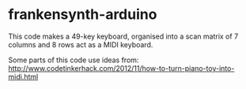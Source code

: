frankensynth-arduino
====================

This code makes a 49-key keyboard, organised into a scan matrix of 7 columns and 8 rows act as a MIDI keyboard.

Some parts of this code use ideas from: http://www.codetinkerhack.com/2012/11/how-to-turn-piano-toy-into-midi.html
